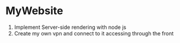 # MyWebsite

1. Implement Server-side rendering with node js
2. Create my own vpn and connect to it accessing through the front

